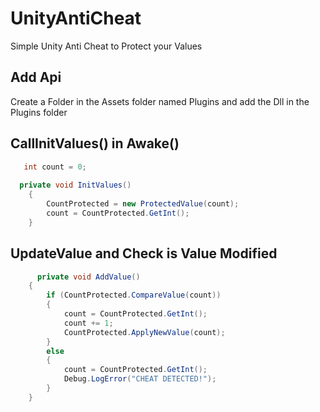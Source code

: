 # UnityAntiCheat
Simple Unity Anti Cheat to Protect your Values

## Add Api
Create a Folder in the Assets folder named Plugins and add the Dll in the Plugins folder

## CallInitValues() in Awake()
```csharp
   int count = 0;
   
  private void InitValues()
    {
        CountProtected = new ProtectedValue(count);
        count = CountProtected.GetInt();
    }
 ```
 
 ## UpdateValue and Check is Value Modified
```csharp
      private void AddValue()
    {
        if (CountProtected.CompareValue(count))
        {
            count = CountProtected.GetInt();
            count += 1;
            CountProtected.ApplyNewValue(count);
        }
        else
        {
            count = CountProtected.GetInt();
            Debug.LogError("CHEAT DETECTED!");
        }
    }
    
 ```
